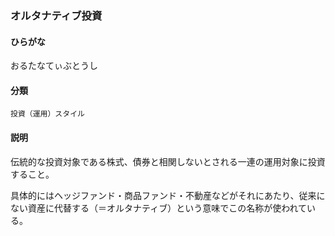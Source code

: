 <div style="display:none;">

## [あ行](securities-terms?id=あ行)

</div>

### オルタナティブ投資

#### ひらがな

おるたなてぃぶとうし

#### 分類

`投資（運用）スタイル`

#### 説明

伝統的な投資対象である株式、債券と相関しないとされる一連の運用対象に投資すること。
具体的にはヘッジファンド・商品ファンド・不動産などがそれにあたり、従来にない資産に代替する（＝オルタナティブ）という意味でこの名称が使われている。

<div style="display:none;">

## [か行](securities-terms?id=か行)
## [さ行](securities-terms?id=さ行)
## [た行](securities-terms?id=た行)
## [な行](securities-terms?id=な行)
## [は行](securities-terms?id=は行)
## [ま行](securities-terms?id=ま行)
## [や行](securities-terms?id=や行)
## [ら行](securities-terms?id=ら行)
## [わ行](securities-terms?id=わ行)
## [英数字・記号](securities-terms?id=英数字・記号)

</div>

